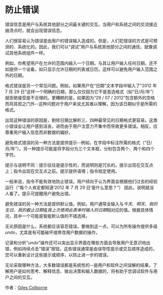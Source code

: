 # 防止错误

错误信息是用户与系统其他部分之间最关键的交互。当用户和系统之间的交流接近崩溃点时，就会出现错误信息。

人们很容易认为错误是由用户的错误输入造成的。但是，人们犯错误的方式是可预测的、系统化的。因此，我们可以“调试”用户与系统其他部分之间的通信，就像调试其他系统组件一样。

例如，你希望用户在允许的范围内输入一个日期。与其让用户输入任何日期，还不如提供一个设备，如只显示允许日期的列表或日历。这样可以避免用户输入范围之外的日期。

格式错误是另一个常见问题。例如，如果用户在“日期”文本字段中输入了“2012 年 7 月 29 日”这样一个明确的日期，那么仅仅因为它不是首选格式（如“日/月/年”）就拒绝接受是不合理的。更糟糕的是，如果因为“29 / 07 / 2012”包含额外的空格而将其拒之门外--这种问题对于用户来说尤其难以理解，因为该日期似乎是所需的格式。

出现这种错误的原因是，剔除日期比解析三、四种最常见的日期格式更容易。这类小错误会让用户感到沮丧，进而由于用户注意力不集中而导致更多错误。相反，应尊重用户输入信息而非数据的偏好。

避免格式错误的另一种方法是提供提示--例如，在字段中标注所需的格式（“日/月/年”）。另一种提示可能是将字段分为三个文本框，分别包含两个、两个和四个字符。

提示与说明不同：提示往往是提示性的，而说明则是冗长的。提示出现在交互点上；指令出现在交互点之前。提示提供语境；指令规定使用。

一般来说，指令不能有效地防止错误。用户倾向于认为界面会根据他们过去的经验运行（“每个人肯定都知道‘2012 年 7 月 29 日’是什么意思？”） 因此，说明就没人看了。提示可提醒用户避免出错。

避免错误的另一种方法是提供默认值。例如，用户通常会输入与*今天*、*明天*、*我的生日*、*我的截止日期*或*我上次使用此表单时输入的日期*相对应的值。根据具体情况，其中一个可能是智能默认值的不错选择。

无论原因是什么，系统都应该容忍错误。要做到这一点，可以为所有操作提供多级*undo*，尤其是有可能破坏或修改用户数据的操作。

记录和分析"*undo*"操作还可以突出显示界面在哪些方面会导致用户无意识地出错，例如持续点击“错误”按钮。这些错误通常是由误导性提示或交互顺序造成的，您可以重新设计这些提示或顺序，以防止进一步的错误。

无论采取哪种方法，大多数错误都是系统性的--是用户和软件之间误解的结果。了解用户是如何思考、解释信息、做出决策和输入数据的，将有助于您调试软件与用户之间的交互。

作者：[Giles Colborne](http://programmer.97things.oreilly.com/wiki/index.php/Giles_Colborne)